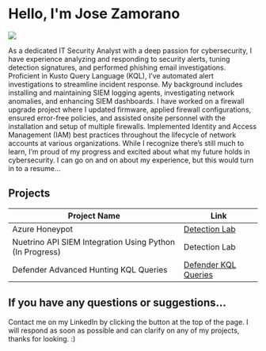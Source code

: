 # Hello, I'm Jose Zamorano
<a href="https://www.linkedin.com/in/jose-zamorano123/"><img src="https://img.shields.io/badge/-LinkedIn-0072b1?&style=for-the-badge&logo=linkedin&logoColor=white" /></a>

As a dedicated IT Security Analyst with a deep passion for cybersecurity, I have experience analyzing and responding to security alerts, tuning detection signatures, and performed phishing email investigations. Proficient in Kusto Query Language (KQL), I’ve automated alert investigations to streamline incident response. My background includes installing and maintaining SIEM logging agents, investigating network anomalies, and enhancing SIEM dashboards. I have worked on a firewall upgrade project where I updated firmware, applied firewall configurations, ensured error-free policies, and assisted onsite personnel with the installation and setup of multiple firewalls. Implemented Identity and Access Management (IAM) best practices throughout the lifecycle of network accounts at various organizations. While I recognize there’s still much to learn, I’m proud of my progress and excited about what my future holds in cybersecurity. I can go on and on about my experience, but this would turn in to a resume...

## Projects

| Project Name                                  | Link         |
|-----------------------------------------------|----------------------------|
| Azure Honeypot         | <a href="https://github.com/josezamoranogit/Azure-Honeypot-Lab">Detection Lab</a>|
| Nuetrino API SIEM Integration Using Python (In Progress) | Detection Lab |
| Defender Advanced Hunting KQL Queries |<a href="https://github.com/josezamoranogit/KQL-Defender-Queries"> Defender KQL Queries</a>|


## If you have any questions or suggestions...

Contact me on my LinkedIn by clicking the button at the top of the page. I will respond as soon as possible and can clarify on any of my projects, thanks for looking. :)
